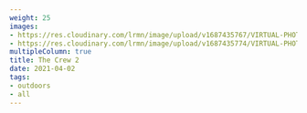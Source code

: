 ```yaml
---
weight: 25
images:
- https://res.cloudinary.com/lrmn/image/upload/v1687435767/VIRTUAL-PHOTOGRAPHY/thecrew/Pic_20210702_075535_3840x2160_nbahrn.jpg
- https://res.cloudinary.com/lrmn/image/upload/v1687435774/VIRTUAL-PHOTOGRAPHY/thecrew/Pic_20210702_075552_3840x2160_kwk9u4.jpg
multipleColumn: true
title: The Crew 2
date: 2021-04-02
tags:
- outdoors
- all
---
```

